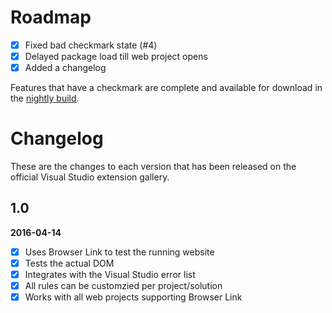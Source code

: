 # Roadmap

- [x] Fixed bad checkmark state (#4)
- [x] Delayed package load till web project opens
- [x] Added a changelog

Features that have a checkmark are complete and available for
download in the
[nightly build](http://vsixgallery.com/extension/2E78AA18-E864-4FBB-B8C8-6186FC865DB3/).

# Changelog

These are the changes to each version that has been released
on the official Visual Studio extension gallery.

## 1.0

**2016-04-14**

- [x] Uses Browser Link to test the running website
- [x] Tests the actual DOM
- [x] Integrates with the Visual Studio error list
- [x] All rules can be customzied per project/solution
- [x] Works with all web projects supporting Browser Link